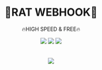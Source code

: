 <div align="center">
    <h1>🐀RAT WEBHOOK🐀</h1>
    <p>🔥HIGH SPEED & FREE🔥</p>
    <img src="https://img.shields.io/github/languages/top/zakocord/RAT-Webhook?color=%23000000">
    <img src="https://img.shields.io/github/last-commit/zakocord/RAT-Webhook?color=%23000000&logoColor=%23000000">
    <img src="https://img.shields.io/github/stars/zakocord/RAT-Webhook?color=%23000000&logoColor=%23000000">
    <br>
    <br>
    <br>
    <img src="https://raw.githubusercontent.com/zakocord/RAT-Webhook/refs/heads/main/img/rat.png">
</div>
